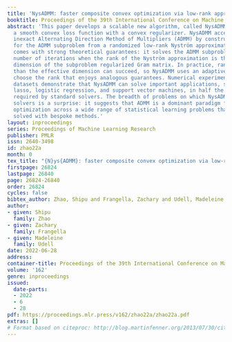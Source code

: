 ```yaml
---
title: 'NysADMM: faster composite convex optimization via low-rank approximation'
booktitle: Proceedings of the 39th International Conference on Machine Learning
abstract: 'This paper develops a scalable new algorithm, called NysADMM, to minimize
  a smooth convex loss function with a convex regularizer. NysADMM accelerates the
  inexact Alternating Direction Method of Multipliers (ADMM) by constructing a preconditioner
  for the ADMM subproblem from a randomized low-rank Nyström approximation. NysADMM
  comes with strong theoretical guarantees: it solves the ADMM subproblem in a constant
  number of iterations when the rank of the Nyström approximation is the effective
  dimension of the subproblem regularized Gram matrix. In practice, ranks much smaller
  than the effective dimension can succeed, so NysADMM uses an adaptive strategy to
  choose the rank that enjoys analogous guarantees. Numerical experiments on real-world
  datasets demonstrate that NysADMM can solve important applications, such as the
  lasso, logistic regression, and support vector machines, in half the time (or less)
  required by standard solvers. The breadth of problems on which NysADMM beats standard
  solvers is a surprise: it suggests that ADMM is a dominant paradigm for numerical
  optimization across a wide range of statistical learning problems that are usually
  solved with bespoke methods.'
layout: inproceedings
series: Proceedings of Machine Learning Research
publisher: PMLR
issn: 2640-3498
id: zhao22a
month: 0
tex_title: "{N}ys{ADMM}: faster composite convex optimization via low-rank approximation"
firstpage: 26824
lastpage: 26840
page: 26824-26840
order: 26824
cycles: false
bibtex_author: Zhao, Shipu and Frangella, Zachary and Udell, Madeleine
author:
- given: Shipu
  family: Zhao
- given: Zachary
  family: Frangella
- given: Madeleine
  family: Udell
date: 2022-06-28
address:
container-title: Proceedings of the 39th International Conference on Machine Learning
volume: '162'
genre: inproceedings
issued:
  date-parts:
  - 2022
  - 6
  - 28
pdf: https://proceedings.mlr.press/v162/zhao22a/zhao22a.pdf
extras: []
# Format based on citeproc: http://blog.martinfenner.org/2013/07/30/citeproc-yaml-for-bibliographies/
---
```

